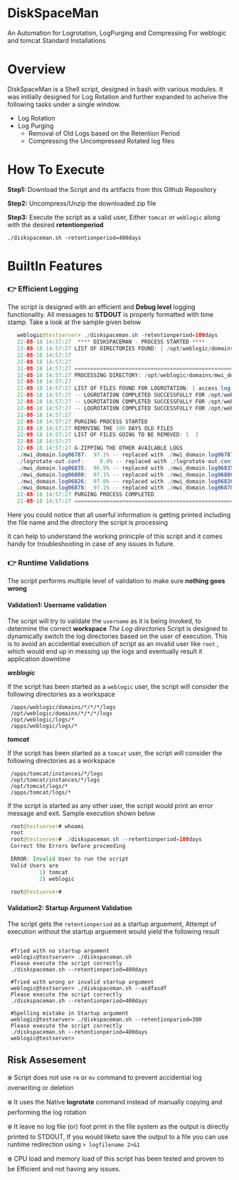 # DiskSpaceMan
An Automation for Logrotation, LogPurging and Compressing For weblogic and tomcat Standard Installations

# Overview
DiskSpaceMan is a Shell script,  designed in bash with various modules. It was initially designed for Log Rotation and further expanded to acheive
the following tasks under a single window.

  - Log Rotation
  - Log Purging
    - Removal of Old Logs based on the Retention Period
    - Compressing the Uncompressed Rotated log files
    
 # How To Execute
 
 **Step1:** Download the Script and its artifacts from this Github Repository
 
 **Step2:** Uncompress/Unzip the downloaded zip file
 
 **Step3:** Execute the script as a valid user, Either ```tomcat``` or ```weblogic``` along with the desired **retentionperiod**
 
 ```shell
 ./diskspaceman.sh -retentionperiod=400days
 ```
 
 # BuiltIn Features
 
 ### :point_right: Efficient Logging
    
 The script is designed with an efficient and **Debug level** logging functionality. All messages to **STDOUT** is properly formatted 
 with time stamp. Take a look at the sample given below
    
 ```java
    weblogic@testserver> ./diskspaceman.sh -retentionperiod=100days
    22-08-18 14:57:27  **** DISKSPACEMAN - PROCESS STARTED ****
    22-08-18 14:57:27 LIST OF DIRECTORIES FOUND: [ /opt/weblogic/domains/mwi_domain/servers/AdminServer/logs,/opt/weblogic/domains/mwi_domain/servers/wls_PegaServer1/logs,/opt/weblogic/logs/pega ]
    22-08-18 14:57:27
    22-08-18 14:57:27
    22-08-18 14:57:27 ===========================================================
    22-08-18 14:57:27 PROCESSING DIRECTORY: /opt/weblogic/domains/mwi_domain/servers/AdminServer/logs
    22-08-18 14:57:27
    22-08-18 14:57:27 LIST OF FILES FOUND FOR LOGROTATION: [ access.log,AdminServer.log,mwi_domain.log ]
    22-08-18 14:57:27 -- LOGROTATION COMPLETED SUCCESSFULLY FOR /opt/weblogic/domains/mwi_domain/servers/AdminServer/logs/access.log
    22-08-18 14:57:27 -- LOGROTATION COMPLETED SUCCESSFULLY FOR /opt/weblogic/domains/mwi_domain/servers/AdminServer/logs/AdminServer.log
    22-08-18 14:57:27 -- LOGROTATION COMPLETED SUCCESSFULLY FOR /opt/weblogic/domains/mwi_domain/servers/AdminServer/logs/mwi_domain.log
    22-08-18 14:57:27
    22-08-18 14:57:27 PURGING PROCESS STARTED
    22-08-18 14:57:27 REMOVING THE 100 DAYS OLD FILES
    22-08-18 14:57:27 LIST OF FILES GOING TO BE REMOVED: [  ]
    22-08-18 14:57:27
    22-08-18 14:57:27 G-ZIPPING THE OTHER AVAILABLE LOGS
    ./mwi_domain.log06787:  97.1% -- replaced with ./mwi_domain.log06787.gz
    ./logrotate-out.conf:     0.0% -- replaced with ./logrotate-out.conf.gz
    ./mwi_domain.log06835:  96.9% -- replaced with ./mwi_domain.log06835.gz
    ./mwi_domain.log06808:  97.1% -- replaced with ./mwi_domain.log06808.gz
    ./mwi_domain.log06826:  97.0% -- replaced with ./mwi_domain.log06826.gz
    ./mwi_domain.log06878:  97.1% -- replaced with ./mwi_domain.log06878.gz
    22-08-18 14:57:27 PURGING PROCESS COMPLETED
    22-08-18 14:57:27 ===========================================================
 ```
    
 Here you could notice that all userful information is getting printed including the file name and the directory the script is processing 
    
It can help to understand the working prinicple of this script and it comes handy for troubleshooting in case of any issues in future.
    

### :point_right: Runtime Validations

The script performs multiple level of validation to make sure **nothing goes wrong**

#### Validation1: Username validation

The script will try to validate the `username` as it is being invoked, to determine the correct **workspace** _The Log directories_
Script is designed to dynamically switch the log directories based on the user of execution. This is to avoid an accidential execution
of script as an invalid user like `root` , which would end up in messing up the logs and eventually result it application downtime

**_weblogic_**

If the script has been started as a `weblogic` user, the script will consider the following directories as a workspace

  ```
   /apps/weblogic/domains/*/*/*/logs 
   /opt/weblogic/domains/*/*/*/logs 
   /opt/weblogic/logs/* 
   /apps/weblogic/logs/*            
  ``` 

**_tomcat_**

If the script has been started as a `tomcat` user, the script will consider the following directories as a workspace

  ```
   /apps/tomcat/instances/*/logs 
   /opt/tomcat/instances/*/logs
   /opt/tomcat/logs/* 
   /apps/tomcat/logs/*            
  ```
  
 If the script is started as any other user, the script would print an error message and exit. Sample execution shown below
 
 ```java
  root@testserver# whoami
  root
  root@testserver# ./diskspaceman.sh --retentionperiod=100days
  Correct the Errors before proceeding

  ERROR: Invalid User to run the script
  Valid Users are
           1) tomcat
           2) weblogic

  root@testserver#
  ```
 #### Validation2: Startup Argument Validation
 
 The script gets the `retentionperiod` as a startup arguement, Attempt of execution without the startup arguement would yield the following result
 
 ```shell
 
  #Tried with no startup argument
  weblogic@testserver> ./diskspaceman.sh
  Please execute the script correctly
  ./diskspaceman.sh --retentionperiod=400days

  #Tried with wrong or invalid startup argument
  weblogic@testserver> ./diskspaceman.sh --asdfasdf
  Please execute the script correctly
  ./diskspaceman.sh --retentionperiod=400days

  #Spelling mistake in Startup argument
  weblogic@testserver> ./diskspaceman.sh --retentionpariod=300
  Please execute the script correctly
  ./diskspaceman.sh --retentionperiod=400days
  weblogic@testserver>

 ```
 
 ## Risk Assesement
 
  :snowflake: Script does not use `rm` or `mv` command to prevent accidential log overwriting or deletion
  
  :snowflake: It uses the Native **logrotate** command instead of manually copying and performing the log rotation
  
  :snowflake: It leave no log file (or) foot print in the file system as the output is directly printed to STDOUT, If you would liketo save the output to a file 
  you can use runtime redirection using `> logfilename 2>&1`
  
  :snowflake: CPU load and memory load of this script has been tested and proven to be Efficient and not having any issues.
  
  
  
  
